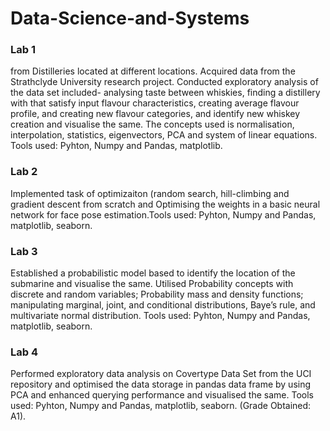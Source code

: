 # Data-Science-and-Systems


### Lab 1

from Distilleries located at different locations. Acquired data from the Strathclyde University research project. Conducted exploratory analysis of the data set included- analysing taste between whiskies, finding a distillery with that satisfy input flavour characteristics, creating average flavour profile, and creating new flavour categories, and identify new whiskey creation and visualise the same. 
The concepts used is normalisation, interpolation, statistics, eigenvectors, PCA and system of linear equations. Tools used: Pyhton, Numpy and Pandas, matplotlib.


### Lab 2

Implemented task of optimizaiton (random search, hill-climbing and gradient descent from scratch and Optimising the weights in a basic neural network for face pose estimation.Tools used: Pyhton, Numpy and Pandas, matplotlib, seaborn.


### Lab 3

Established a probabilistic model based to identify the location of the submarine and visualise the same. Utilised Probability concepts with discrete and random variables; Probability mass and density functions; manipulating marginal, joint, and conditional distributions, Baye’s rule, and multivariate normal distribution. Tools used: Pyhton, Numpy and Pandas, matplotlib, seaborn.

### Lab 4

Performed exploratory data analysis on Covertype Data Set from the UCI repository and optimised the data storage in pandas data frame by using PCA and enhanced querying performance and visualised the same. Tools used: Pyhton, Numpy and Pandas, matplotlib, seaborn. (Grade Obtained: A1).
